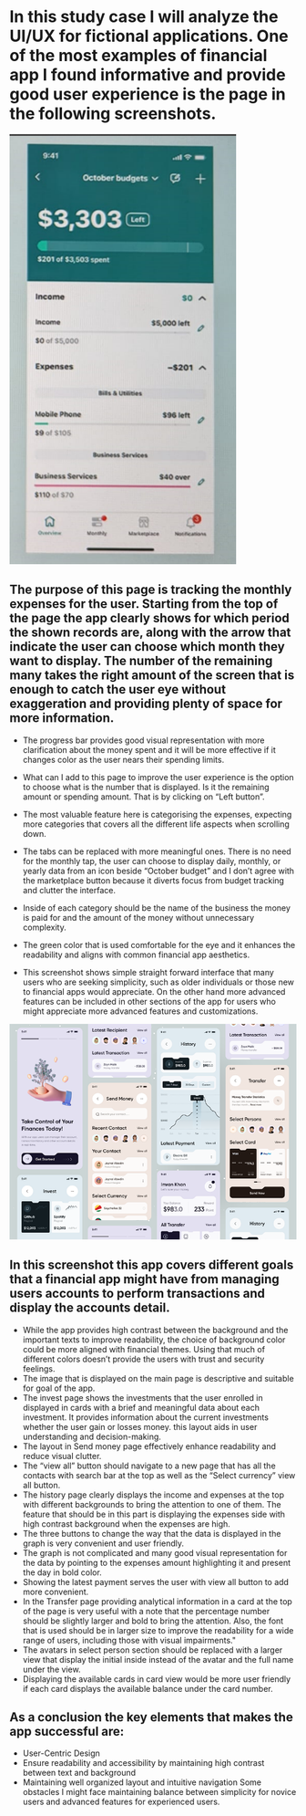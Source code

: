 # In  this study case I will analyze the UI/UX for fictional applications. One of the most examples of financial app I found informative and provide good user experience is the page in the following screenshots.

![Alt text](1.png)
## The purpose of this page is tracking the monthly expenses for the user. Starting from the top of the page the app clearly shows for which period the shown records are, along with the arrow that indicate the user can choose which month they want to display. The number of the remaining many takes the right amount of the screen that is enough to catch the user eye without exaggeration and providing plenty of space for more information. 
-	The progress bar provides good visual representation with more clarification about the money spent and it will be more effective if it changes color as the user nears their spending limits.
-	What can I add to this page to improve the user experience is the option to choose what is the number that is displayed. Is it the remaining amount or spending amount. That is by clicking on “Left button”.

-	The most valuable feature here is categorising the expenses, expecting more categories that covers all the different life aspects when scrolling down.

-	The tabs can be replaced with more meaningful ones. There is no need for the monthly tap, the user can choose to display daily, monthly, or yearly data from an icon beside “October budget”  and I don’t agree with the marketplace button because it diverts focus from budget tracking and clutter the interface.

-	Inside of each category should be the name of the business the money is paid for and the amount of the money without unnecessary complexity. 

-	The green color that is used comfortable for the eye and it enhances the readability and aligns with common financial app aesthetics.

-	This screenshot shows simple straight forward interface that many users who are seeking simplicity, such as older individuals or those new to financial apps would appreciate. On the other hand more advanced features can be included in other sections of the app for users who might appreciate more advanced features and customizations.

![Alt text](2.png)
## In this screenshot this app covers different goals that a financial app might have from managing users accounts to perform transactions and display the accounts detail. 
-	While the app provides high contrast between the background and the important texts to improve readability, the choice of background color could be more aligned with financial themes. Using that much of different colors doesn’t provide the users with trust and security feelings.
-	The image that is displayed on the main page is descriptive and suitable for goal of the app.
-	The invest page shows the investments that the user enrolled in displayed in cards with a brief and meaningful data about each investment. It provides information about the current investments whether the user gain or losses money. this layout aids in user understanding and decision-making.
-	The layout in Send money page effectively enhance readability and reduce visual clutter. 
-	The “view all” button should navigate to a new page that has all the contacts with search bar at the top as well as the “Select currency” view all button. 
-	The history page clearly displays the income and expenses at the top with different backgrounds to bring the attention to one of them. The feature that should be in this part is displaying the expenses side with high contrast background when the expenses are high.
-	The three buttons to change the way that the data is displayed in the graph is very convenient and user friendly. 
-	The graph is not complicated and many good visual representation for the data by pointing to the expenses amount highlighting it and present the day in bold color.
-	Showing the latest payment serves the user with view all button to add more convenient.
-	In the Transfer page providing analytical information in a card at the top of the page is very useful with a note that the percentage number should be slightly larger and bold to bring the attention. Also, the font that is used should be in larger size to improve the readability for a wide range of users, including those with visual impairments."
-	The avatars in select person section should be replaced with a larger view that display the initial inside instead of the avatar and the full name under the view.
-	Displaying the available cards in card view would be more user friendly if each card displays the available balance under the card number.
## As a conclusion the key elements that makes the app successful are:
-	User-Centric Design
-	Ensure readability and accessibility by maintaining high contrast between text and background
-	Maintaining well organized layout and intuitive navigation
Some obstacles I might face maintaining balance between simplicity for novice users and advanced features for experienced users.

